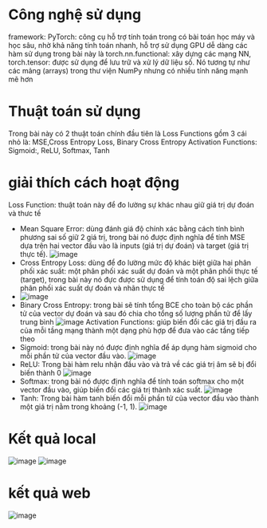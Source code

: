 # Công nghệ sử dụng
framework: PyTorch: công cụ hỗ trợ tính toán trong có bài toán học máy và học sâu, nhờ khả năng tính toán nhanh, hỗ trợ sử dụng GPU dễ dàng 
các hàm sử dụng trong bài này là torch.nn.functional: xây dựng các mạng NN, torch.tensor: được sử dụng để lưu trữ và xử lý dữ liệu số. Nó tương tự như các mảng (arrays) trong thư viện NumPy nhưng có nhiều tính năng mạnh mẽ hơn
# Thuật toán sử dụng
Trong bài này có 2 thuật toán chính 
đầu tiên là  Loss Functions gồm 3 cái nhỏ là:  MSE,Cross Entropy Loss, Binary Cross Entropy
Activation Functions: Sigmoid:, ReLU, Softmax, Tanh
# giải thích cách hoạt động 
Loss Function:  thuật toán này để đo lường sự khác nhau giữ giá trị dự đoán và thưc tế 
+ Mean Square Error:  dùng đánh giá độ chính xác bằng cách tính bình phương sai số giữ 2 giá trị, trong bài nó được định nghĩa để tính MSE dựa trên hai vector đầu vào là inputs (giá trị dự đoán) và target (giá trị thực tế).
![image](https://github.com/user-attachments/assets/f30e0507-8695-4e05-b451-741da60e1863)
+ Cross Entropy Loss: dùng để đo lường mức độ khác biệt giữa hai phân phối xác suất: một phân phối xác suất dự đoán và một phân phối thực tế (target), trong bài này nó đực được sử dụng để tính toán độ sai lệch giữa phân phối xác suất dự đoán và nhãn thực tế
+ ![image](https://github.com/user-attachments/assets/957ac128-987f-4ea9-a137-59ffd7924df5)
+ Binary Cross Entropy: trong bài sẽ tính tổng BCE cho toàn bộ các phần tử của vector dự đoán và sau đó chia cho tổng số lượng phần tử để lấy trung bình
![image](https://github.com/user-attachments/assets/e9fccb6b-ee04-42b1-b8aa-e3cc0a08b2c8)
Activation Functions:  giúp biến đổi các giá trị đầu ra của mỗi tầng mạng thành một dạng phù hợp để đưa vào các tầng tiếp theo
+ Sigmoid: trong bài này nó  được định nghĩa để áp dụng hàm sigmoid cho mỗi phần tử của vector đầu vào.
![image](https://github.com/user-attachments/assets/412caf7d-d5f1-4f46-a390-4d99ebadd84f)
+ ReLU: Trong bài hàm relu nhận đầu vào và trả về các giá trị âm sẽ bị đổi biến thành 0
![image](https://github.com/user-attachments/assets/71bdaf3b-e26a-4b0c-9309-d1766f6f5f59)
+ Softmax: trong bài nó được định nghĩa để tính toán softmax cho một vector đầu vào, giúp biến đổi các giá trị thành xác suất.
![image](https://github.com/user-attachments/assets/a63267ef-a576-4e0d-8cfc-48ff7cbe7cf1)
+ Tanh: Trong bài hàm tanh biến đổi mỗi phần tử của vector đầu vào thành một giá trị nằm trong khoảng (-1, 1).
![image](https://github.com/user-attachments/assets/4ff43d47-0851-4f82-a6c8-0793fba46365)
# Kết quả local
![image](https://github.com/user-attachments/assets/f064fd85-dd90-40c8-9345-a98c4a31859c)
![image](https://github.com/user-attachments/assets/79f0ab94-d51a-463b-9d69-46369ca71633)
# kết quả web 
![image](https://github.com/user-attachments/assets/d6ea3c95-7049-4452-81a1-4aacc4eba9aa)



